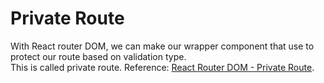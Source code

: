 # Private Route

With React router DOM, we can make our wrapper component that use to protect our route based on validation type.\
This is called private route. Reference: [React Router DOM - Private Route](https://medium.com/@tomlarge/private-routes-with-react-router-dom-28e9f40c7146).
